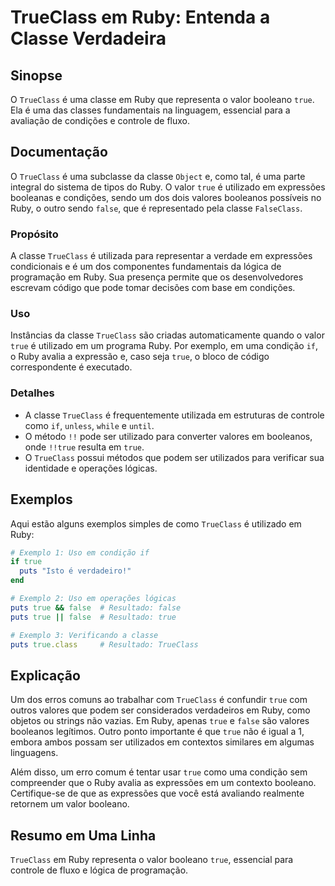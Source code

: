<!--
Meta Description: # TrueClass em Ruby: Entenda a Classe Verdadeira ## Sinopse O `TrueClass` é uma classe em Ruby que representa o valor booleano `true`. Ela é uma das c...
Meta Keywords: true, ruby, trueclass, que, classe
-->

# TrueClass em Ruby: Entenda a Classe Verdadeira

## Sinopse
O `TrueClass` é uma classe em Ruby que representa o valor booleano `true`. Ela é uma das classes fundamentais na linguagem, essencial para a avaliação de condições e controle de fluxo.

## Documentação
O `TrueClass` é uma subclasse da classe `Object` e, como tal, é uma parte integral do sistema de tipos do Ruby. O valor `true` é utilizado em expressões booleanas e condições, sendo um dos dois valores booleanos possíveis no Ruby, o outro sendo `false`, que é representado pela classe `FalseClass`.

### Propósito
A classe `TrueClass` é utilizada para representar a verdade em expressões condicionais e é um dos componentes fundamentais da lógica de programação em Ruby. Sua presença permite que os desenvolvedores escrevam código que pode tomar decisões com base em condições.

### Uso
Instâncias da classe `TrueClass` são criadas automaticamente quando o valor `true` é utilizado em um programa Ruby. Por exemplo, em uma condição `if`, o Ruby avalia a expressão e, caso seja `true`, o bloco de código correspondente é executado.

### Detalhes
- A classe `TrueClass` é frequentemente utilizada em estruturas de controle como `if`, `unless`, `while` e `until`.
- O método `!!` pode ser utilizado para converter valores em booleanos, onde `!!true` resulta em `true`.
- O `TrueClass` possui métodos que podem ser utilizados para verificar sua identidade e operações lógicas.

## Exemplos
Aqui estão alguns exemplos simples de como `TrueClass` é utilizado em Ruby:

```ruby
# Exemplo 1: Uso em condição if
if true
  puts "Isto é verdadeiro!"
end

# Exemplo 2: Uso em operações lógicas
puts true && false  # Resultado: false
puts true || false  # Resultado: true

# Exemplo 3: Verificando a classe
puts true.class     # Resultado: TrueClass
```

## Explicação
Um dos erros comuns ao trabalhar com `TrueClass` é confundir `true` com outros valores que podem ser considerados verdadeiros em Ruby, como objetos ou strings não vazias. Em Ruby, apenas `true` e `false` são valores booleanos legítimos. Outro ponto importante é que `true` não é igual a 1, embora ambos possam ser utilizados em contextos similares em algumas linguagens.

Além disso, um erro comum é tentar usar `true` como uma condição sem compreender que o Ruby avalia as expressões em um contexto booleano. Certifique-se de que as expressões que você está avaliando realmente retornem um valor booleano.

## Resumo em Uma Linha
`TrueClass` em Ruby representa o valor booleano `true`, essencial para controle de fluxo e lógica de programação.